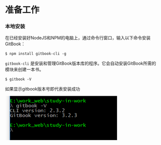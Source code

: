# 准备工作

### 本地安装

在已经安装好NodeJS和NPM的电脑上，通过命令行窗口，输入以下命令安装GitBook：

```linux
$ npm install gitbook-cli -g
```

`gitbook-cli` 是安装和管理GitBook版本库的程序。它会自动安装GitBook所需的模块来创建一本书。

```
$ gitbook -V
```

如果显示gitbook版本号即代表安装成功

![01](assets/01.png)